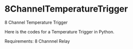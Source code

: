 # 8ChannelTemperatureTrigger
8 Channel Temperature Trigger

Here is the codes for a Temperature Trigger in Python.

Requirements:
8 Channnel Relay

